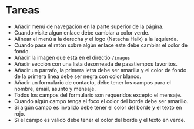 # Tareas

- Añadir menú de navegación en la parte superior de la página.
- Cuando visite algun enlace debe cambiar a color verde.
- Alinear el menú a la derecha y el logo (Natacha Haik) a la izquierda.
- Cuando pase el ratón sobre algún enlace este debe cambiar el color de fondo.
- Añadir la imagen que está en el directio `/images`
- Añadir sección con una lista desorneada de pasatiempos favoritos.
- Añadir un parrafo, la primera letra debe ser amarilla y el color de fondo de la primera linea debe ser negra con color blanco.
- Añadir un formulario de contacto, debe tener los campos para el nombre, email, asunto y mensaje.
- Todos los campos del formulario son requeridos excepto el mensaje.
- Cuando algún campo tenga el foco el color del borde debe ser amarillo.
- Si algún campo es invalido debe tener el color del borde y el texto en rojo.
- Si el campo es valido debe tener el color del borde y el texto en verde.
